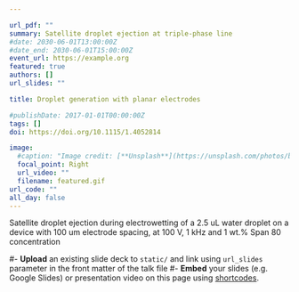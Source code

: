 ```yaml
---

url_pdf: ""
summary: Satellite droplet ejection at triple-phase line
#date: 2030-06-01T13:00:00Z
#date_end: 2030-06-01T15:00:00Z
event_url: https://example.org
featured: true
authors: []
url_slides: ""

title: Droplet generation with planar electrodes

#publishDate: 2017-01-01T00:00:00Z
tags: []
doi: https://doi.org/10.1115/1.4052814

image:
  #caption: "Image credit: [**Unsplash**](https://unsplash.com/photos/bzdhc5b3Bxs)"
  focal_point: Right
  url_video: ""
  filename: featured.gif
url_code: ""
all_day: false
---
```

Satellite droplet ejection during electrowetting of a 2.5 uL water droplet on a device with 100 um electrode spacing, at 100 V, 1 kHz and 1 wt.% Span 80 concentration

#- **Upload** an existing slide deck to `static/` and link using `url_slides` parameter in the front matter of the talk file
#- **Embed** your slides (e.g. Google Slides) or presentation video on this page using [shortcodes](https://wowchemy.com/docs/writing-markdown-latex/).
